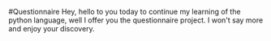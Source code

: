 #Questionnaire 
Hey, hello to you today to continue my learning of the python language, well I offer you the questionnaire project. I won't say more and enjoy your discovery.
